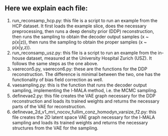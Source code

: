 ## Here we explain each file:
1. run_reconsamp_hcp.py: this file is a script to run an example from the HCP dataset. It first loads the example slice, does the necessary preprocessing, then runs a deep density prior (DDP) reconstruction, then runs the sampling to obtain the decoder output samples (x ~ p(x|z)), then runs the sampling to obtain the proper samples (x ~ p(x|y,z)).
2. run_reconsamp_usz.py: this file is a script to run an example from the in-house dataset, measured at the University Hospital Zurich (USZ). It follows the same steps as the one above.
3. vaerecon5.py, vaerecon6.py: these are the functions for the DDP reconstruction. The difference is minimal between the two, one has the functionality of bias field correction as well.
4. vaesampling.py: this is the function that runs the decoder output sampling, implementing the l-MALA method, i.e. the MCMC sampling.
5. definevae2.py: this file creates the VAE graph necessary for the DDP reconstruction and loads its trained weights and returns the necessary parts of the VAE for reconstruction.
6. definevae_2d_v1_mri_nocov_fullim_conz_homodyn_varsize_f2.py: this file creates the 2D latent space VAE graph necessary for the l-MALA sampling and loads its trained weights and returns the necessary structures from the VAE for the sampling.
